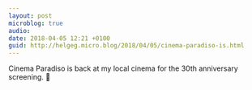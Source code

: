 ```yaml
---
layout: post
microblog: true
audio: 
date: 2018-04-05 12:21 +0100
guid: http://helgeg.micro.blog/2018/04/05/cinema-paradiso-is.html
---
```

Cinema Paradiso is back at my local cinema for the 30th anniversary screening. 🎥

